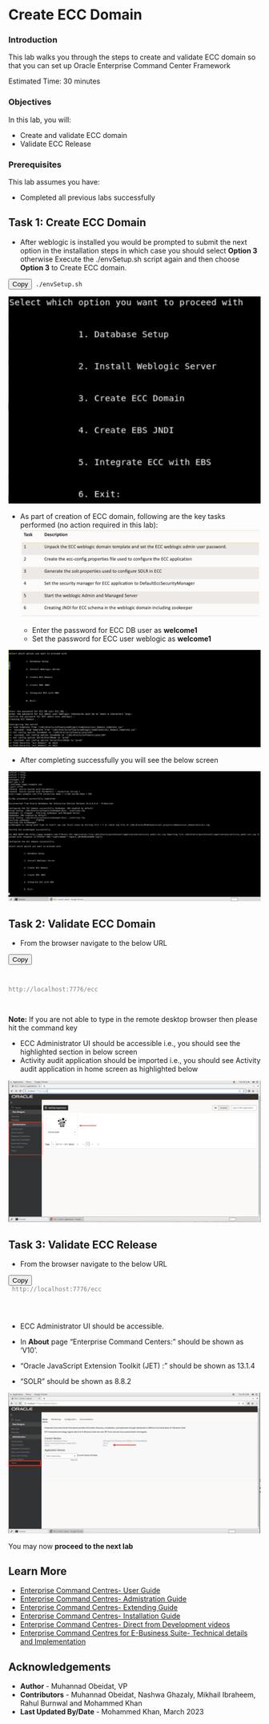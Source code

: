 # Create ECC Domain

### Introduction


This lab walks you through the steps to create and validate ECC domain so that you can set up Oracle Enterprise Command Center Framework



Estimated Time: 30 minutes

### Objectives
In this lab, you will:
* Create and validate ECC domain
* Validate ECC Release


### Prerequisites

This lab assumes you have:
* Completed all previous labs successfully 

##  

## Task 1: Create ECC Domain

* After weblogic is installed you would be prompted to submit the next option in the installation steps in which case you should  select <b>Option 3</b> otherwise Execute the ./envSetup.sh script again and then choose <b>Option 3</b> to Create ECC domain. 

<pre><button class="copy-button" title="Copy text to clipboard">Copy</button><code class="hljs apache"><span class="copy-code"><span class="hljs-attribute"> ./envSetup.sh
</span></code></pre></li>



![Image alt text](images/selectoption.png)


* As part of creation of ECC domain, following are the key tasks performed (no action required in this lab):
![Image alt text](images/eccdomain.png)

   * Enter the password for ECC DB user as <b>welcome1</b> 
   * Set the password for ECC user weblogic as <b>welcome1</b>



![Image alt text](images/weblogic001.png)

* After completing successfully you will see the below screen

![Image alt text](images/eccdomainsuccess.png)


## Task 2: Validate ECC Domain

* From the browser navigate to the below URL 

<pre><button class="copy-button" title="Copy text to clipboard">Copy</button><code class="hljs apache"><span class="copy-code"><span class="hljs-attribute"><div style="color:grey"> 


http://localhost:7776/ecc

</div>
</span></code></pre></li>

<b>Note:</b> If you are not able to type in the remote desktop browser then please hit the command key


* ECC Administrator UI should be accessible i.e., you should see the highlighted section in below  screen
* Activity audit application should be imported i.e., you should see Activity audit application in home screen as highlighted below


![Image alt text](images/ValidateECCDomain6.png)




## Task 3: Validate ECC Release


* From the browser navigate to the below URL

<pre><button class="copy-button" title="Copy text to clipboard">Copy</button><code class="hljs apache"><span class="copy-code"><span class="hljs-attribute"><div style="color:grey"> http://localhost:7776/ecc


</div>
</span></code></pre></li>
* ECC Administrator UI should be accessible.

* In <b>About</b> page “Enterprise Command Centers:” should be shown as ‘V10’.

* “Oracle JavaScript Extension Toolkit (JET) :” should be shown as 13.1.4 

* “SOLR” should be shown as 8.8.2

![Image alt text](images/validateabout5.png)



You may now  **proceed to the next lab**


## Learn More
* [Enterprise Command Centres- User Guide](https://docs.oracle.com/cd/E26401_01/doc.122/e22956/T27641T671922.htm)
* [Enterprise Command Centres- Admistration Guide](https://docs.oracle.com/cd/E26401_01/doc.122/f34732/toc.htm)
* [Enterprise Command Centres- Extending Guide](https://docs.oracle.com/cd/E26401_01/doc.122/f21671/T673609T673618.htm)
* [Enterprise Command Centres- Installation Guide](https://support.oracle.com/epmos/faces/DocumentDisplay?_afrLoop=264801675930013&id=2495053.1&_afrWindowMode=0&_adf.ctrl-state=1c6rxqpyoj_102)
* [Enterprise Command Centres- Direct from Development videos](https://learn.oracle.com/ols/course/ebs-enterprise-command-centers-direct-from-development/50662/60350)
* [Enterprise Command Centres for E-Business Suite- Technical details and Implementation](https://mylearn.oracle.com/ou/component/-/117416)

## Acknowledgements

* **Author** - Muhannad Obeidat, VP
* **Contributors** -  Muhannad Obeidat, Nashwa Ghazaly, Mikhail Ibraheem, Rahul Burnwal and Mohammed Khan
* **Last Updated By/Date** - Mohammed Khan, March 2023

